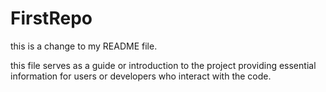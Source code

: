 # FirstRepo

this is a change to my README file.

this file serves as a guide or introduction to the project
providing essential information for users or developers who
interact with the code. 